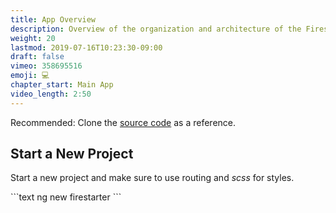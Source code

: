 ```yaml
---
title: App Overview
description: Overview of the organization and architecture of the Firestarter demo app.
weight: 20
lastmod: 2019-07-16T10:23:30-09:00
draft: false
vimeo: 358695516
emoji: 💻
chapter_start: Main App
video_length: 2:50
---
```


Recommended: Clone the [source code](https://github.com/codediodeio/angular-firestarter) as a reference.

## Start a New Project

Start a new project and make sure to use routing and _scss_ for styles.

<File name="command line">
  <Terminal />
</File>
```text
ng new firestarter
```

